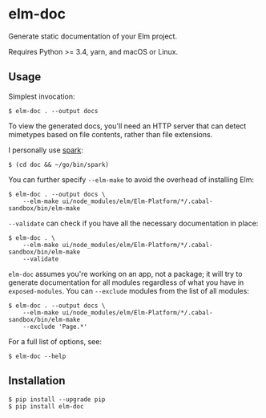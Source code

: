 # elm-doc

Generate static documentation of your Elm project.

Requires Python >= 3.4, yarn, and macOS or Linux.

## Usage

Simplest invocation:

    $ elm-doc . --output docs

To view the generated docs, you'll need an HTTP server that can detect mimetypes
based on file contents, rather than file extensions.

I personally use [spark](https://github.com/rif/spark):

    $ (cd doc && ~/go/bin/spark)

You can further specify `--elm-make` to avoid the overhead of installing Elm:

    $ elm-doc . --output docs \
        --elm-make ui/node_modules/elm/Elm-Platform/*/.cabal-sandbox/bin/elm-make

`--validate` can check if you have all the necessary documentation in place:

    $ elm-doc . \
        --elm-make ui/node_modules/elm/Elm-Platform/*/.cabal-sandbox/bin/elm-make
        --validate

`elm-doc` assumes you're working on an app, not a package; it will try to generate
documentation for all modules regardless of what you have in `exposed-modules`.
You can `--exclude` modules from the list of all modules:

    $ elm-doc . --output docs \
        --elm-make ui/node_modules/elm/Elm-Platform/*/.cabal-sandbox/bin/elm-make
        --exclude 'Page.*'

For a full list of options, see:

    $ elm-doc --help

## Installation

    $ pip install --upgrade pip
    $ pip install elm-doc
